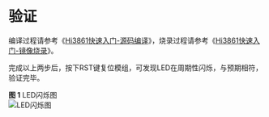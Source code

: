 # 验证<a name="ZH-CN_TOPIC_0000001054370931"></a>

编译过程请参考《[Hi3861快速入门-源码编译](../quick-start/Hi3861开发板第一个示例程序.md#section1736014117148)》，烧录过程请参考《[Hi3861快速入门-镜像烧录](../quick-start/Hi3861开发板第一个示例程序.md#section1610612214150)》。

完成以上两步后，按下RST键复位模组，可发现LED在周期性闪烁，与预期相符，验证完毕。

**图 1**  LED闪烁图<a name="fig20768175218527"></a>  
![](figures/LED闪烁图.gif "LED闪烁图")

